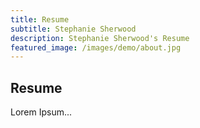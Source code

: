 ```yaml
---
title: Resume
subtitle: Stephanie Sherwood
description: Stephanie Sherwood's Resume
featured_image: /images/demo/about.jpg
---
```


## Resume

Lorem Ipsum...
